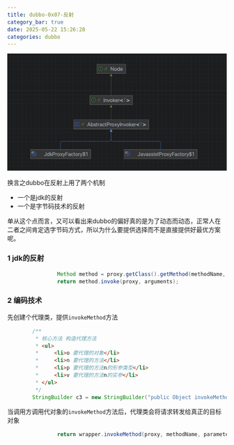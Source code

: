 ```yaml
---
title: dubbo-0x07-反射
category_bar: true
date: 2025-05-22 15:26:28
categories: dubbo
---
```


![](./dubbo-0x07-反射/1747899473.png)

换言之dubbo在反射上用了两个机制
- 一个是jdk的反射
- 一个是字节码技术的反射

单从这个点而言，又可以看出来dubbo的偏好真的是为了动态而动态，正常人在二者之间肯定选字节码方式，所以为什么要提供选择而不是直接提供好最优方案呢。

### 1 jdk的反射

```java
                Method method = proxy.getClass().getMethod(methodName, parameterTypes); // Java反射调用目标对象的方法
                return method.invoke(proxy, arguments);
```

### 2 编码技术

先创建个代理类，提供`invokeMethod`方法

```java
        /**
         * 核心方法 构造代理方法
         * <ul>
         *     <li>o 要代理的对象</li>
         *     <li>n 要代理的方法</li>
         *     <li>p 要代理的方法n的形参类型</li>
         *     <li>v 要代理的方法n的实参</li>
         * </ul>
         */
        StringBuilder c3 = new StringBuilder("public Object invokeMethod(Object o, String n, Class[] p, Object[] v) throws " + InvocationTargetException.class.getName() + "{ ");
```

当调用方调用代对象的`invokeMethod`方法后，代理类会将请求转发给真正的目标对象

```java
                return wrapper.invokeMethod(proxy, methodName, parameterTypes, arguments); // 通过代理对象执行目标对象的方法
```